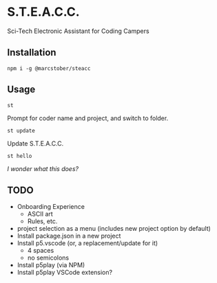 # S.T.E.A.C.C.
Sci-Tech Electronic Assistant for Coding Campers

## Installation
`npm i -g @marcstober/steacc`

## Usage
```
st
```
Prompt for coder name and project, and switch to folder.

```
st update
```
Update S.T.E.A.C.C.

```
st hello
```
*I wonder what this does?*

## TODO
* Onboarding Experience
   * ASCII art
   * Rules, etc.
* project selection as a menu (includes new project option by default)
* Install package.json in a new project
* Install p5.vscode (or, a replacement/update for it)
   * 4 spaces
   * no semicolons
* Install p5play (via NPM)
* Install p5play VSCode extension?
